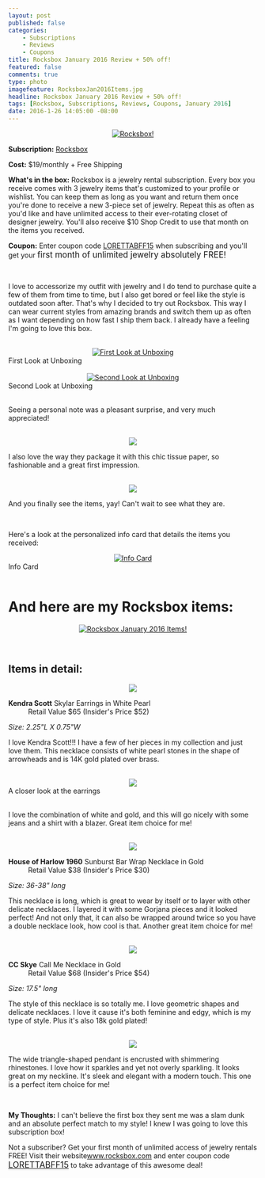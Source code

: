 ```yaml
---
layout: post
published: false
categories: 
    - Subscriptions
    - Reviews
    - Coupons
title: Rocksbox January 2016 Review + 50% off!
featured: false
comments: true
type: photo
imagefeature: RocksboxJan2016Items.jpg
headline: Rocksbox January 2016 Review + 50% off!
tags: [Rocksbox, Subscriptions, Reviews, Coupons, January 2016]
date: 2016-1-26 14:05:00 -08:00
---
```


<center><a href="https://www.birchbox.com/invite/whatsupmailbox" target="_blank">
<img src="/images/RocksboxJan2016Box.jpg" border="0" style="border:none;max-width:100%;" alt="Rocksbox!" />
</a></center>

<p><b>Subscription:</b> <a href="https://www.rocksbox.com" target="_blank">Rocksbox</a></p>
<p><b>Cost:</b> $19/monthly + Free Shipping</p>
<p><b>What's in the box:</b> Rocksbox is a jewelry rental subscription. Every box you receive comes with 3 jewelry items that's customized to your profile or wishlist. You can keep them as long as you want and return them once you're done to receive a new 3-piece set of jewelry. Repeat this as often as you'd like and have unlimited access to their ever-rotating closet of designer jewelry. You'll also receive $10 Shop Credit to use that month on the items you received.</p>
<p><b>Coupon:</b> Enter coupon code <a href="https://www.rocksbox.com" target="_blank">LORETTABFF15</a> when subscribing and you'll get your <big>first month of unlimited jewelry absolutely FREE!</big></p>

<br>

<p>I love to accessorize my outfit with jewelry and I do tend to purchase quite a few of them from time to time, but I also get bored or feel like the style is outdated soon after. That's why I decided to try out Rocksbox. This way I can wear current styles from amazing brands and switch them up as often as I want depending on how fast I ship them back. I already have a feeling I'm going to love this box.</p>

<br>

<center><a href="https://www.rocksbox.com" target="_blank">
<img src="/images/RocksboxJan2016OpenBox.jpg" border="0" style="border:none;max-width:100%;" alt="First Look at Unboxing" />
</a></center>
<figcaption>First Look at Unboxing</figcaption>
<br>

<center><a href="https://www.rocksbox.com" target="_blank">
<img src="/images/RocksboxJan2016OpenBox2.jpg" border="0" style="border:none;max-width:100%;" alt="Second Look at Unboxing" />
</a></center>
<figcaption>Second Look at Unboxing</figcaption>
<br>

<p>Seeing a personal note was a pleasant surprise, and very much appreciated!</p>

<br>

<center><a href="https://www.rocksbox.com" target="_blank">
<img src="/images/RocksboxJan2016OpenBox3.jpg" border="0" style="border:none;max-width:100%;" />
</a></center>
<p>I also love the way they package it with this chic tissue paper, so fashionable and a great first impression.</p>

<br>

<center><a href="https://www.rocksbox.com" target="_blank">
<img src="/images/RocksboxJan2016OpenBox4.jpg" border="0" style="border:none;max-width:100%;" />
</a></center>
<p>And you finally see the items, yay! Can't wait to see what they are.</p>

<br>

<p>Here's a look at the personalized info card that details the items you received:</p>

<center><a href="https://www.rocksbox.com" target="_blank">
<img src="/images/RocksboxJan2016Info.jpg" border="0" style="border:none;max-width:100%;" alt="Info Card" /></a></center>
<figcaption>Info Card</figcaption>
<br>

# And here are my Rocksbox items:

<p><center><a href="https://www.rocksbox.com" target="_blank">
<img src="/images/RocksboxJan2016Items.jpg" border="0" style="border:none;max-width:100%;" alt="Rocksbox January 2016 Items!" /></a></center></p>
<br>

## Items in detail:

<center><a href="https://www.rocksbox.com" target="_blank">
<img src="/images/RocksboxJan2016KendraScott.jpg" border="0" style="border:none;max-width:100%;" />
</a></center>

<DL>
<DT><b>Kendra Scott</b> Skylar Earrings in White Pearl</DT>
<DD>Retail Value $65 (Insider's Price $52)</DD>
</DL>

<p><i>Size: 2.25"L X 0.75"W</i></p>

<p>I love Kendra Scott!!! I have a few of her pieces in my collection and just love them. This necklace consists of white pearl stones in the shape of arrowheads and is 14K gold plated over brass. </p>

<br>

<center><a href="https://www.rocksbox.com" target="_blank">
<img src="/images/RocksboxJan2016KendraScott2.jpg" border="0" style="border:none;max-width:100%;" />
</a></center>
<figcaption>A closer look at the earrings</figcaption>
<br>

<p>I love the combination of white and gold, and this will go nicely with some jeans and a shirt with a blazer. Great item choice for me!</p>

<br>

<center><a href="https://www.rocksbox.com" target="_blank">
<img src="/images/RocksboxJan2016HouseOfHarlow.jpg" border="0" style="border:none;max-width:100%;" />
</a></center>

<DL>
<DT><b>House of Harlow 1960</b> Sunburst Bar Wrap Necklace in Gold</DT>
<DD>Retail Value $38 (Insider's Price $30)</DD>
</DL>

<p><i>Size: 36-38" long</i></p>

<p>This necklace is long, which is great to wear by itself or to layer with other delicate necklaces. I layered it with some Gorjana pieces and it looked perfect! And not only that, it can also be wrapped around twice so you have a double necklace look, how cool is that. Another great item choice for me!</p>

<br>

<center><a href="https://www.rocksbox.com" target="_blank">
<img src="/images/RocksboxJan2016CCSkye.jpg" border="0" style="border:none;max-width:100%;" />
</a></center>

<DL>
<DT><b>CC Skye</b> Call Me Necklace in Gold</DT>
<DD>Retail Value $68 (Insider's Price $54)</DD>
</DL>

<p><i>Size: 17.5" long</i></p>

<p>The style of this necklace is so totally me. I love geometric shapes and delicate necklaces. I love it cause it's both feminine and edgy, which is my type of style. Plus it's also 18k gold plated!</p>

<br>

<center><a href="https://www.rocksbox.com" target="_blank">
<img src="/images/RocksboxJan2016CCSkye2.jpg" border="0" style="border:none;max-width:100%;" />
</a></center>
<p>The wide triangle-shaped pendant is encrusted with shimmering rhinestones. I love how it sparkles and yet not overly sparkling. It looks great on my neckline. It's sleek and elegant with a modern touch. This one is a perfect item choice for me!</p>

<br>

<p><i class="icon-exclamation-sign"></i><b> My Thoughts:</b> I can't believe the first box they sent me was a slam dunk and an absolute perfect match to my style! I knew I was going to love this subscription box!</p>

<p>Not a subscriber? Get your first month of unlimited access of jewelry rentals FREE! Visit their website<a href="https://www.rocksbox.com">www.rocksbox.com</a> and enter coupon code <a href="https://www.rocksbox.com" target="_blank"><big>LORETTABFF15</big></a> to take advantage of this awesome deal!</p>

